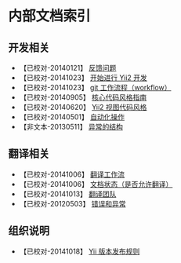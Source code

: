 内部文档索引
==========

开发相关
-------

* 【已校对-20140121】 [反馈问题](report-an-issue.md)
* 【已校对-20141023】 [开始进行 Yii2 开发](getting-started.md)
* 【已校对-20141023】 [git 工作流程（workflow）](git-workflow.md)
* 【已校对-20140905】 [核心代码风格指南](core-code-style.md)
* 【已校对-20140620】 [Yii2 视图代码风格](view-code-style.md)
* 【已校对-20140501】 [自动化操作](automation.md)
* 【非文本-20130511】 [异常的结构](exception_hierarchy.png)

翻译相关
-------

* 【已校对-20141006】 [翻译工作流](translation-workflow.md)
* 【已校对-20141006】 [文档状态（是否允许翻译）](translation-status.md)
* 【已校对-20141013】 [翻译团队](translation-teams.md)
* 【已校对-20120503】 [错误和异常](errors_and_exceptions.md)

组织说明
-------

* 【已校对-20141018】 [Yii 版本发布规则](getting-started.md)